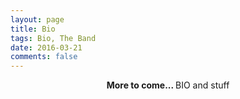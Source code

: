 ```yaml
---
layout: page
title: Bio
tags: Bio, The Band
date: 2016-03-21
comments: false
---
```

    
<center><b>More to come...
</b>BIO and stuff</center>

